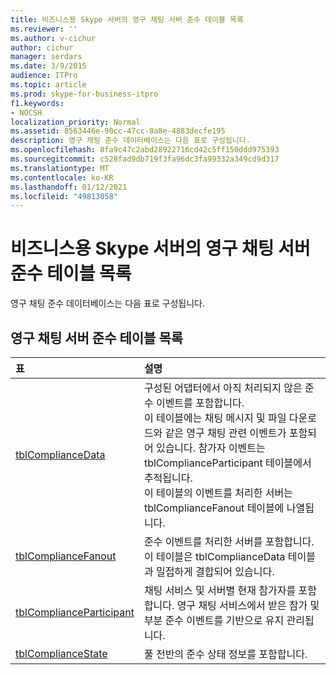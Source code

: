 ```yaml
---
title: 비즈니스용 Skype 서버의 영구 채팅 서버 준수 테이블 목록
ms.reviewer: ''
ms.author: v-cichur
author: cichur
manager: serdars
ms.date: 3/9/2015
audience: ITPro
ms.topic: article
ms.prod: skype-for-business-itpro
f1.keywords:
- NOCSH
localization_priority: Normal
ms.assetid: 8563446e-90cc-47cc-8a8e-4883decfe195
description: 영구 채팅 준수 데이터베이스는 다음 표로 구성됩니다.
ms.openlocfilehash: 8fa9c47c2abd28922716cd42c5ff150ddd975393
ms.sourcegitcommit: c528fad9db719f3fa96dc3fa99332a349cd9d317
ms.translationtype: MT
ms.contentlocale: ko-KR
ms.lasthandoff: 01/12/2021
ms.locfileid: "49813058"
---
```

# <a name="list-of-persistent-chat-server-compliance-tables-in-skype-for-business-server"></a>비즈니스용 Skype 서버의 영구 채팅 서버 준수 테이블 목록
 
영구 채팅 준수 데이터베이스는 다음 표로 구성됩니다.
  
## <a name="list-of-persistent-chat-server-compliance-tables"></a>영구 채팅 서버 준수 테이블 목록

|**표**|**설명**|
|:-----|:-----|
|[tblComplianceData](tblcompliancedata.md) <br/> |구성된 어댑터에서 아직 처리되지 않은 준수 이벤트를 포함합니다.  <br/> 이 테이블에는 채팅 메시지 및 파일 다운로드와 같은 영구 채팅 관련 이벤트가 포함되어 있습니다. 참가자 이벤트는 tblComplianceParticipant 테이블에서 추적됩니다.  <br/> 이 테이블의 이벤트를 처리한 서버는 tblComplianceFanout 테이블에 나열됩니다.  <br/> |
|[tblComplianceFanout](tblcompliancefanout.md) <br/> |준수 이벤트를 처리한 서버를 포함합니다. 이 테이블은 tblComplianceData 테이블과 밀접하게 결합되어 있습니다.  <br/> |
|[tblComplianceParticipant](tblcomplianceparticipant.md) <br/> |채팅 서비스 및 서버별 현재 참가자를 포함합니다. 영구 채팅 서비스에서 받은 참가 및 부분 준수 이벤트를 기반으로 유지 관리됩니다.  <br/> |
|[tblComplianceState](tblcompliancestate.md) <br/> |풀 전반의 준수 상태 정보를 포함합니다.  <br/> |
   


